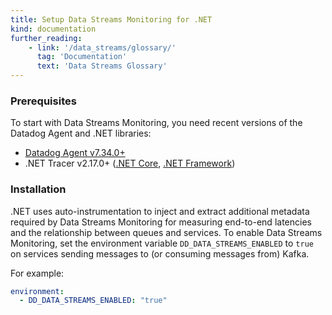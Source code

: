 ```yaml
---
title: Setup Data Streams Monitoring for .NET
kind: documentation
further_reading:
    - link: '/data_streams/glossary/'
      tag: 'Documentation'
      text: 'Data Streams Glossary'
---
```


### Prerequisites

To start with Data Streams Monitoring, you need recent versions of the Datadog Agent and .NET libraries:
* [Datadog Agent v7.34.0+][1]
* .NET Tracer v2.17.0+ ([.NET Core][2], [.NET Framework][3])

### Installation

.NET uses auto-instrumentation to inject and extract additional metadata required by Data Streams Monitoring for measuring end-to-end latencies and the relationship between queues and services. To enable Data Streams Monitoring, set the environment variable `DD_DATA_STREAMS_ENABLED` to `true` on services sending messages to (or consuming messages from) Kafka.

For example:
```yaml
environment:
  - DD_DATA_STREAMS_ENABLED: "true"
```


[1]: /agent
[2]: /tracing/trace_collection/dd_libraries/dotnet-core
[3]: /tracing/trace_collection/dd_libraries/dotnet-framework
